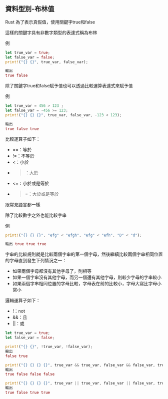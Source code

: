 ## 資料型別-布林值

Rust 為了表示真假值，使用關鍵字true和false

這樣的關鍵字具有非數字類型的表達式稱為布林

例

```rust
let true_var = true;
let false_var = false;
print!("{} {}", true_var, false_var);

輸出
true false
```

除了關鍵字true和false賦予值也可以透過比較運算表達式來賦予值

例

```rust
let true_var = 456 > 123 ;
let false_var = -456 >= 123;
print!("{} {} {}", true_var, false_var, -123 < 123);

輸出
true false true
```

比較運算子如下：

- ==：等於
- !=：不等於
- <：小於
- >：大於
- <=：小於或是等於
- >=：大於或是等於

跟常見語言都一樣

 

除了比較數字之外也能比較字串

例

```rust
print!("{} {} {}", "efg" < "efgh", "efg" < "efh", "D" < "d");

輸出 true true true
```

字串的比較規則就是比較兩個字串的第一個字母，然後繼續比較兩個字串相同位置的字母直到發生下列情況之一：

- 如果兩個字母都沒有其他字母了，則相等
- 如果一個字串沒有其他字母，而另一個還有其他字母，則較少字母的字串較小
- 如果兩個字串相同位置的字母比較，字母表在前的比較小，字母大寫比字母小寫小

邏輯運算子如下：

- !：not
- &&：且
- ||：或

```rust
let true_var = true;
let false_var = false;

print!("{} {}", !true_var, !false_var);
輸出
false true

print!("{} {} {} {}", true_var && true_var, false_var && false_var, true_var && false_var, false_var && true_var);
輸出
true false false false

print!("{} {} {} {}", true_var || true_var, false_var || false_var, true_var || false_var, false_var || true_var);
輸出
true false true true
```